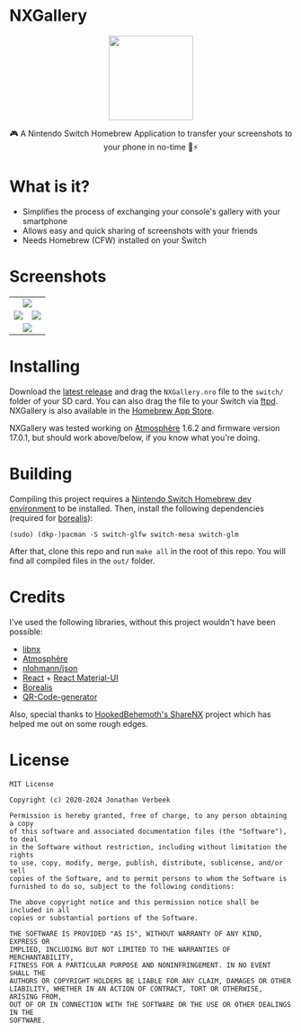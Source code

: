 # NXGallery

<p align="center">
    <img height="150" src="https://i.imgur.com/PVXyrXG.png">
</p>

<p align="center">
    🎮 A Nintendo Switch Homebrew Application to transfer your screenshots to your phone in no-time 📱⚡
</p>

# What is it?
 + Simplifies the process of exchanging your console's gallery with your smartphone
 + Allows easy and quick sharing of screenshots with your friends
 + Needs Homebrew (CFW) installed on your Switch

# Screenshots
<table>
  <tr align="center">
      <td colspan="2"><img src="https://i.imgur.com/L9xFdht.png"></img></td>
  </tr>
  <tr align="center">
      <td><img src="https://i.imgur.com/BkNVZOd.png"></img></td>
      <td><img src="https://i.imgur.com/xuTYCvi.png"></img></td>
  </tr>
  <tr align="center">
    <td colspan="2"><img src="https://i.imgur.com/KfVBzmm.png"></img></td>
  </tr>
</table>

# Installing
Download the [latest release](https://github.com/iUltimateLP/NXGallery/releases) and drag the `NXGallery.nro` file to the `switch/` folder of your SD card. You can also drag the file to your Switch via [ftpd](https://github.com/mtheall/ftpd). NXGallery is also available in the [Homebrew App Store](https://apps.fortheusers.org/switch/NXGallery).

NXGallery was tested working on [Atmosphère](https://github.com/Atmosphere-NX/Atmosphere) 1.6.2 and firmware version 17.0.1, but should work above/below, if you know what you're doing.

# Building
Compiling this project requires a [Nintendo Switch Homebrew dev environment](https://switchbrew.org/wiki/Setting_up_Development_Environment) to be installed. Then, install the following dependencies (required for [borealis](https://github.com/natinusala/borealis)):
```
(sudo) (dkp-)pacman -S switch-glfw switch-mesa switch-glm
```
After that, clone this repo and run `make all` in the root of this repo. You will find all compiled files in the `out/` folder.

# Credits
I've used the following libraries, without this project wouldn't have been possible:
 + [libnx](https://github.com/switchbrew/libnx)
 + [Atmosphère](https://github.com/Atmosphere-NX/Atmosphere)
 + [nlohmann/json](https://github.com/nlohmann/json)
 + [React](https://reactjs.org/) + [React Material-UI](https://material-ui.com/)
 + [Borealis](https://github.com/natinusala/borealis)
 + [QR-Code-generator](https://github.com/nayuki/QR-Code-generator)

Also, special thanks to [HookedBehemoth's ShareNX](https://github.com/HookedBehemoth/ShareNX) project which has helped me out on some rough edges.

# License
```
MIT License

Copyright (c) 2020-2024 Jonathan Verbeek

Permission is hereby granted, free of charge, to any person obtaining a copy
of this software and associated documentation files (the "Software"), to deal
in the Software without restriction, including without limitation the rights
to use, copy, modify, merge, publish, distribute, sublicense, and/or sell
copies of the Software, and to permit persons to whom the Software is
furnished to do so, subject to the following conditions:

The above copyright notice and this permission notice shall be included in all
copies or substantial portions of the Software.

THE SOFTWARE IS PROVIDED "AS IS", WITHOUT WARRANTY OF ANY KIND, EXPRESS OR
IMPLIED, INCLUDING BUT NOT LIMITED TO THE WARRANTIES OF MERCHANTABILITY,
FITNESS FOR A PARTICULAR PURPOSE AND NONINFRINGEMENT. IN NO EVENT SHALL THE
AUTHORS OR COPYRIGHT HOLDERS BE LIABLE FOR ANY CLAIM, DAMAGES OR OTHER
LIABILITY, WHETHER IN AN ACTION OF CONTRACT, TORT OR OTHERWISE, ARISING FROM,
OUT OF OR IN CONNECTION WITH THE SOFTWARE OR THE USE OR OTHER DEALINGS IN THE
SOFTWARE.
```

